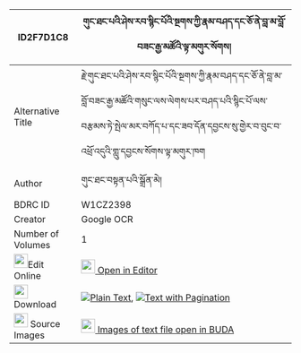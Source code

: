 |ID2F7D1C8|གུང་ཐང་པའི་ཤེས་རབ་སྙིང་པོའི་སྔགས་ཀྱི་རྣམ་བཤད་དང་ཅོ་ནེ་བླ་མ་བློ་བཟང་རྒྱ་མཚོའི་ལྟ་མགུར་སོགས། 
| --- | --- 
|Alternative Title |རྗེ་གུང་ཐང་པའི་ཤེས་རབ་སྙིང་པོའི་སྔགས་ཀྱི་རྣམ་བཤད་དང་ཅོ་ནེ་བླ་མ་བློ་བཟང་རྒྱ་མཚོའི་གསུང་ལས་ལེགས་པར་བཤད་པའི་སྙིང་པོ་ལས་བརྩམས་ཏེ་སྤེལ་མར་བཀོད་པ་དང་ཟབ་དོན་དབྱངས་སུ་གྱེར་བ་བུང་བ་འཕྲོ་འདུའི་གླུ་དབྱངས་སོགས་ལྟ་མགུར་ཁག
|Author| གུང་ཐང་བསྟན་པའི་སྒྲོན་མེ།
|BDRC ID | W1CZ2398
|Creator | Google OCR
|Number of Volumes| 1
|<img width="25" src="https://img.icons8.com/color/25/000000/edit-property.png">Edit Online| [<img width="25" src="https://avatars.githubusercontent.com/u/45091458?s=200&v=4"> Open in Editor](http://editor.openpecha.org/ID2F7D1C8)
|<img width="25" src="https://img.icons8.com/fluent/48/000000/download-2.png"/>  Download | [![](https://img.icons8.com/color/20/000000/txt.png)Plain Text](https://github.com/Openpecha/ID2F7D1C8/releases/download/v1/gung_tangpa_i_sherab_nyingpo_i_plain_ID2F7D1C8.zip), [![](https://img.icons8.com/color/20/000000/txt.png)Text with Pagination](https://github.com/Openpecha/ID2F7D1C8/releases/download/v1/gung_tangpa_i_sherab_nyingpo_i_pages_ID2F7D1C8.zip)
|<img width="25" src="https://img.icons8.com/plasticine/100/000000/pictures-folder.png"/>  Source Images | [<img width="25" src="https://library.bdrc.io/icons/BUDA-small.svg"> Images of text file open in BUDA](https://library.bdrc.io/show/bdr:W1CZ2398)